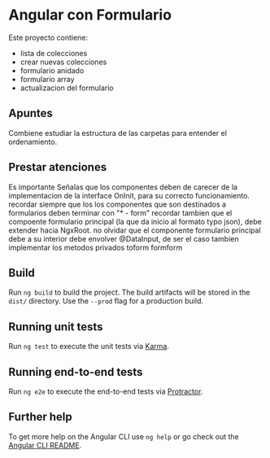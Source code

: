 # Angular con Formulario

Este proyecto contiene:
- lista de colecciones
- crear nuevas colecciones
- formulario anidado
- formulario array
- actualizacion del formulario


## Apuntes

Combiene estudiar la estructura de las carpetas para entender el ordenamiento.
## Prestar atenciones
Es importante Señalas que los componentes deben de carecer de la implementacion de la interface OnInit, para su correcto funcionamiento.
recordar siempre que los los componentes que son destinados a formularios deben terminar con "* - form"
recordar tambien que el compoente formulario principal (la que da inicio al formato typo json), debe extender hacia NgxRoot.
no olvidar que el componente formulario principal debe a su interior debe envolver @DataInput, de ser el caso tambien implementar los metodos privados toform formform 

## Build

Run `ng build` to build the project. The build artifacts will be stored in the `dist/` directory. Use the `--prod` flag for a production build.

## Running unit tests

Run `ng test` to execute the unit tests via [Karma](https://karma-runner.github.io).

## Running end-to-end tests

Run `ng e2e` to execute the end-to-end tests via [Protractor](http://www.protractortest.org/).

## Further help

To get more help on the Angular CLI use `ng help` or go check out the [Angular CLI README](https://github.com/angular/angular-cli/blob/master/README.md).
